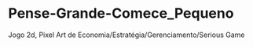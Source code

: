 # Pense-Grande-Comece_Pequeno
Jogo 2d, Pixel Art de Economia/Estratégia/Gerenciamento/Serious Game 
